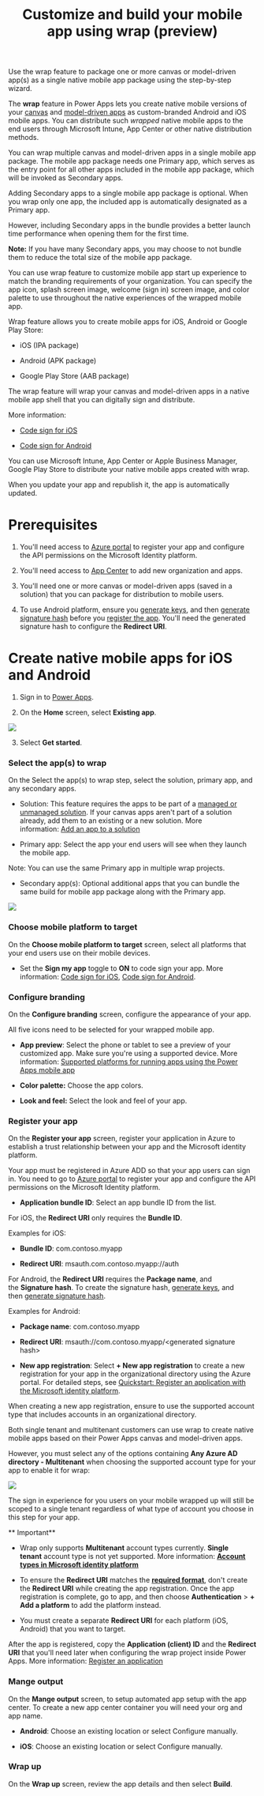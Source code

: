 ﻿---
title: Customize and build your mobile app using wrap (preview)
---

Use the wrap feature to package one or more canvas or model-driven app(s) as a single native mobile app package using the step-by-step wizard.

The **wrap** feature in Power Apps lets you create native mobile versions of your [canvas](https://learn.microsoft.com/en-us/power-apps/maker/canvas-apps/getting-started) and [model-driven apps](https://learn.microsoft.com/en-us/power-apps/maker/model-driven-apps/model-driven-app-overview) as custom-branded Android and iOS mobile apps. You can distribute such *wrapped* native mobile apps to the end users through Microsoft Intune, App Center or other native distribution methods.

You can wrap multiple canvas and model-driven apps in a single mobile app package. The mobile app package needs one Primary app, which serves as the entry point for all other apps included in the mobile app package, which will be invoked as Secondary apps.

Adding Secondary apps to a single mobile app package is optional. When you wrap only one app, the included app is automatically designated as a Primary app.

However, including Secondary apps in the bundle provides a better launch time performance when opening them for the first time.

**Note:** If you have many Secondary apps, you may choose to not bundle them to reduce the total size of the mobile app package.

You can use wrap feature to customize mobile app start up experience to match the branding requirements of your organization. You can specify the app icon, splash screen image, welcome (sign in) screen image, and color palette to use throughout the native experiences of the wrapped mobile app.

Wrap feature allows you to create mobile apps for iOS, Android or Google Play Store:

-   iOS (IPA package)

-   Android (APK package)

-   Google Play Store (AAB package)

The wrap feature will wrap your canvas and model-driven apps in a native mobile app shell that you can digitally sign and distribute.

More information:

-   [Code sign for iOS](https://learn.microsoft.com/en-us/power-apps/maker/common/wrap/code-sign-ios)

-   [Code sign for Android](https://learn.microsoft.com/en-us/power-apps/maker/common/wrap/code-sign-android)

You can use Microsoft Intune, App Center or Apple Business Manager, Google Play Store to distribute your native mobile apps created with wrap.

When you update your app and republish it, the app is automatically updated.

# Prerequisites

1.  You'll need access to [<u>Azure portal</u>](https://portal.azure.com/) to register your app and configure the API permissions on the Microsoft Identity platform.

2.  You'll need access to [<u>App Center</u>](https://appcenter.ms/) to add new organization and apps.

3.  You'll need one or more canvas or model-driven apps (saved in a solution) that you can package for distribution to mobile users.

4.  To use Android platform, ensure you [<u>generate keys</u>](https://docs.microsoft.com/en-us/power-apps/maker/common/wrap/code-sign-android#generate-keys), and then [<u>generate signature hash</u>](https://docs.microsoft.com/en-us/power-apps/maker/common/wrap/code-sign-android#generate-signature-hash) before you [<u>register the app</u>](https://docs.microsoft.com/en-us/power-apps/maker/common/wrap/how-to#app-registration). You'll need the generated signature hash to configure the **Redirect URI**.

# Create native mobile apps for iOS and Android

1.  Sign in to [Power Apps](https://make.powerapp.com/).

2.  On the **Home** screen, select **Existing app**.

![](media/image1.emf)

3.  Select **Get started**.

### Select the app(s) to wrap

On the Select the app(s) to wrap step, select the solution, primary app, and any secondary apps.

-   Solution: This feature requires the apps to be part of a [managed or unmanaged solution](https://learn.microsoft.com/en-us/power-platform/alm/solution-concepts-alm#managed-and-unmanaged-solutions). If your canvas apps aren't part of a solution already, add them to an existing or a new solution. More information: [Add an app to a solution](https://docs.microsoft.com/en-us/power-apps/maker/canvas-apps/add-app-solution#link-an-existing-canvas-app-to-a-solution)

-   Primary app: Select the app your end users will see when they launch the mobile app.

Note: You can use the same Primary app in multiple wrap projects.

-   Secondary app(s): Optional additional apps that you can bundle the same build for mobile app package along with the Primary app.

![](media/image2.emf)

### Choose mobile platform to target

On the **Choose mobile platform to target** screen, select all platforms that your end users use on their mobile devices.

-   Set the **Sign my app** toggle to **ON** to code sign your app. More information: [Code sign for iOS](https://docs.microsoft.com/en-us/power-apps/maker/common/wrap/code-sign-ios), [Code sign for Android](https://docs.microsoft.com/en-us/power-apps/maker/common/wrap/code-sign-android).

### Configure branding

On the **Configure branding** screen, configure the appearance of your app.

All five icons need to be selected for your wrapped mobile app.

- **App preview**: Select the phone or tablet to see a preview of your customized app. Make sure you're using a supported device. More information: [Supported platforms for running apps using the Power Apps mobile app](https://learn.microsoft.com/en-us/power-apps/limits-and-config#supported-platforms-for-running-apps-using-the-power-apps-mobile-app)

- **Color palette:** Choose the app colors.

- **Look and feel:** Select the look and feel of your app.

### Register your app

On the **Register your app** screen, register your application in Azure to establish a trust relationship between your app and the Microsoft identity platform.

Your app must be registered in Azure ADD so that your app users can sign in. You need to go to [Azure portal](https://portal.azure.com/) to register your app and configure the API permissions on the Microsoft Identity platform.

- **Application bundle ID**: Select an app bundle ID from the list.

For iOS, the **Redirect URI** only requires the **Bundle ID**.

Examples for iOS:

- **Bundle ID**: com.contoso.myapp

- **Redirect URI**: msauth.com.contoso.myapp://auth

For Android, the **Redirect URI** requires the **Package name**, and the **Signature hash**. To create the signature hash, [<u>generate keys</u>](https://docs.microsoft.com/en-us/power-apps/maker/common/wrap/code-sign-android#generate-keys), and then [<u>generate signature hash</u>](https://docs.microsoft.com/en-us/power-apps/maker/common/wrap/code-sign-android#generate-signature-hash).

Examples for Android:

- **Package name**: com.contoso.myapp

- **Redirect URI**: msauth://com.contoso.myapp/&lt;generated signature hash&gt;

<!-- -->

- **New app registration**: Select **+ New app registration** to create a new registration for your app in the organizational directory using the Azure portal. For detailed steps, see [<u>Quickstart: Register an application with the Microsoft identity platform</u>](https://docs.microsoft.com/en-us/azure/active-directory/develop/quickstart-register-app).

When creating a new app registration, ensure to use the supported account type that includes accounts in an organizational directory.

Both single tenant and multitenant customers can use wrap to create native mobile apps based on their Power Apps canvas and model-driven apps.

However, you must select any of the options containing **Any Azure AD directory - Multitenant** when choosing the supported account type for your app to enable it for wrap:

![](media/image3.png)

The sign in experience for you users on your mobile wrapped up will still be scoped to a single tenant regardless of what type of account you choose in this step for your app.

** Important**

-   Wrap only supports **Multitenant** account types currently. **Single tenant** account type is not yet supported. More information: [**<u>Account types in Microsoft identity platform</u>**](https://docs.microsoft.com/en-us/azure/active-directory/develop/v2-supported-account-types)

-   To ensure the **Redirect URI** matches the [**<u>required format</u>**](https://docs.microsoft.com/en-us/power-apps/maker/common/wrap/how-to#redirect-uri-format), don't create the **Redirect URI** while creating the app registration. Once the app registration is complete, go to app, and then choose **Authentication** &gt; **+ Add a platform** to add the platform instead.

-   You must create a separate **Redirect URI** for each platform (iOS, Android) that you want to target.

After the app is registered, copy the **Application (client) ID** and the **Redirect URI** that you'll need later when configuring the wrap project inside Power Apps. More information: [<u>Register an application</u>](https://docs.microsoft.com/en-us/azure/active-directory/develop/quickstart-register-app#register-an-application)

### Mange output

On the **Mange output** screen, to setup automated app setup with the app center. To create a new app center container you will need your org and app name.

- **Android**: Choose an existing location or select Configure manually.

- **iOS**: Choose an existing location or select Configure manually.

### Wrap up

On the **Wrap up** screen, review the app details and then select **Build**.
